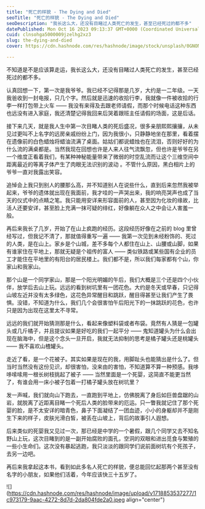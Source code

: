 ```yaml
---
title: "死亡的样貌 - The Dying and Died"
seoTitle: "死亡的样貌 - The Dying and Died"
seoDescription: "我长这么大，还没有目睹过人类死亡的发生，甚至已经死过的都不多"
datePublished: Mon Oct 16 2023 09:13:37 GMT+0000 (Coordinated Universal Time)
cuid: clnsohga5000009jzelhg2xz3
slug: the-dying-and-died
cover: https://cdn.hashnode.com/res/hashnode/image/stock/unsplash/0GNONO6tkQI/upload/341e8103131ab7b261971671a3c42f59.jpeg

---
```


不知道是不是应该算走运，我长这么大，还没有目睹过人类死亡的发生，甚至已经死过的都不多。

认真回想一下，第一次是我爷爷。我已经不记得那是几岁，大约是一二年级。一天我爸收到一封电报，只几个字。然后就是迅速的收拾行李，我就像一件被收拾的行李一样打包带上火车 —— 我没有来得及去跟老师请假，而那个时候电话这种东西也远没有进入家庭，我还清楚记得我回来后哭着跟班主任请假的场面，这是后话。

接下来几天，就是我人生中第一次目睹人类的死后盛况，很多亲朋熙熙攘攘，从未见过更叫不上名字的远房亲戚纷纷上门，因为我很小，只静静地坐在那里，看着摆在遗像前的白色蜡烛将蜡油流满了桌面。姑姑们都说蜡烛也在流泪，否则好好的为什么流的满桌都是。当然我现在回想也许是人来人往气流飘忽，但也许是爷爷在另一个维度正看着我们，有某种神秘能量带来了微弱的时空乱流而让这个三维空间中距离最近的等离子体产生了肉眼无法识别的波动 。不管什么原因，黑白相片上的爷爷一直对我露出笑容。

追悼会上我只到别人的腰那么高，并不知道别人在说些什么，直到后来忽然我被举起来，爷爷的遗体就出现在我面前，我才哇的一声哭出来，我的响亮哭声也成了当天的仪式中的点睛之笔。我只能用安详来形容面前的人，甚至因为化妆的缘故，比活人还要安详，甚至脸上充满一抹可疑的绯红，好像躺在众人之中会让人害羞一般。

再后来我长了几岁，开始了在山上疯跑的经历。这段经历好像在之前的 blog 里曾经写过，但我记不清了，那就值得重写一遍 —— 我第一次见到未经粉饰的、死过的人类，是在山上。家乡是个山城，差不多每个人都住在山上、山腰或山脚，如果有谁家住在平地上，那就无疑是个祖传的富人 —— 类似铁路或某些国有企业的员工才能住在平地里的有阳台的居民楼上。我们都不是，所以我们每家都有个山，你家山和我家山。

那个山是一个同学家山，那是一个阳光明媚的午后，我们大概是三个还是四个小伙伴，放学后去山上玩。远远的看到树坑里有一团花色。大约是冬天或早春，只记得山坡左近并没有太多绿色，这花色异常醒目和跳跃，醒目得甚至让我们产生了畏惧。没错，不知道为什么，我们几个会很害怕午后阳光下的一抹跳跃的花色，也许只是因为出现在这里太不寻常。

远远的我们就开始猜测那是什么，看起来像塑料袋或者布袋。竟然有人猜是一包罐头或几斤橘子，并且提议如果是好吃的我们一起平分 —— 鬼知道罐头为什么会出现在脑海中，但是这个念头一旦开启，我就无法抑制的思考是橘子罐头还是桃罐头 —— 我不喜欢山楂罐头。

走近了看，是一个花被子。其实如果是现在的我，用脚趾头也能猜出是什么了。但当时当然没有这份见识，却很害怕，没来由的害怕，不知道算不算一种预感。我哆哆嗦嗦用一根长树枝挑起了被子 —— 当然里面是一个死婴，这简直不能更当然了，有谁会用一床小被子包着一打橘子罐头放在树坑里？

发一声喊，我们就向山下跑去，一直跑到平地上，仿佛脱离了身后如巨兽盘踞的山岩，就脱离了近距离目睹一个死后人类的脸带来的厄运。只一瞥我就记住了那个死婴的脸，是不太安详的暗青色，鼻子下面凝结了一团血迹，小小的身躯却并不是刚生下来的样子，皮肤光滑白皙，被丢在山坡上，背后的故事引人遐想。

后来类似的死婴我又见过一次，那已经是中学的一个暑假，跟几个同学又去不知名野山上玩，这次目睹到的是一副开始腐败的面孔，空洞的双眼和进出觅食与繁殖的一些小生命们。这次没有暴起逃跑，我只淡淡的跟同学们说前面树坑有个死孩子，去另一边吧。

再后来我拿起这本书，看到如此多名人死亡的样貌，便总能回忆起那两个甚至没有名字的小朋友，如果他们活着，今年应该快三十五岁了。

![](https://cdn.hashnode.com/res/hashnode/image/upload/v1718853537277/1c973179-9aac-4272-8d7d-2da804fde2a0.jpeg align="center")